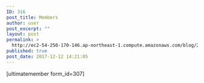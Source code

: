 ```yaml
---
ID: 316
post_title: Members
author: user
post_excerpt: ""
layout: post
permalink: >
  http://ec2-54-250-170-146.ap-northeast-1.compute.amazonaws.com/blog/2017/12/12/members/
published: true
post_date: 2017-12-12 14:21:05
---
```

[ultimatemember form_id=307]